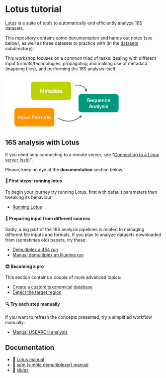 # Lotus tutorial

[Lotus](http://psbweb05.psb.ugent.be/lotus/) is a suite of tools to automatically end efficiently analyze 16S datasets.

This repository contains some documentation and hands out notes (see below), as well as three datasets to practice with (in the [datasets](datasets/) subdirectory).

This workshop focuses on a common triad of tasks: dealing with different input formats/technologies, propagating and making use of metadata (mapping files), and performing the 16S analysis itself.

[![Workshop slides](workshop/trio.png)](docs/slides.pdf)

## 16S analysis with Lotus

If you need help connecting to a remote server, see  "[Connecting to a Linux server (ssh)](https://seq.space/notes/doku.php?id=bash-ssh)".

Please, keep an eye at the **documentation** section below.

#### :baby: First steps: running lotus

To begin your journey try running Lotus, first with default parameters then tweaking its behaviour

 * [Running Lotus](workshop/lotus.md)
 
#### :open_file_folder: Preparing input from different sources

Sadly, a big part of the 16S analysis pipelines is related to managing different file inputs and formats. If you plan to analyze datasets downloaded from (sometimes old) papers, try these:

 * [Demultiplex a 454 run](workshop/demux_454.md)
 * [Manual demultiplex an Illumina run](workshop/demux_illumina.md)
 
#### :sunglasses: Becoming a pro

This section contains a couple of more advanced topics:

 * [Create a custom taxonomical database](workshop/customdb.md)
 * [Detect the target region](workshop/detect.md)
 
#### :mag: Try each step manually

If you want to refresh the concepts presented, try a simplified workflow manually:

 * [Manual USEARCH analysis](workshop/usearch.md)

##  Documentation
 * :page_facing_up: [Lotus manual](docs/lotus.md)
 * :page_facing_up: [sdm (simple demultiplexer) manual](docs/sdm.md)
 * :movie_camera: [slides](docs/slides.pdf)
